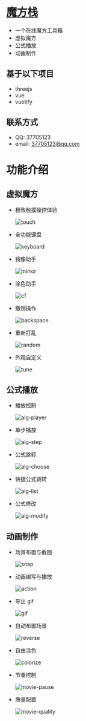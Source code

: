 # [魔方栈](https://huazhechen.gitee.io/cuber)

- 一个在线魔方工具箱
- 虚拟魔方
- 公式播放
- 动画制作

## 基于以下项目

- threejs
- vue
- vuetify

## 联系方式

- QQ: 37705123
- email: 37705123@qq.com

# 功能介绍

## 虚拟魔方

- 极致触摸操控体验

  ![touch](https://gitee.com/huazhechen/cuber/raw/master/screenshot/touch.gif)

- 全功能键盘

  ![keyboard](https://gitee.com/huazhechen/cuber/raw/master/screenshot/keyboard.gif)

- 镜像助手

  ![mirror](https://gitee.com/huazhechen/cuber/raw/master/screenshot/mirror.gif)

- 涂色助手

  ![cf](https://gitee.com/huazhechen/cuber/raw/master/screenshot/cf.gif)

- 撤销操作

  ![backspace](https://gitee.com/huazhechen/cuber/raw/master/screenshot/backspace.gif)

- 重新打乱

  ![random](https://gitee.com/huazhechen/cuber/raw/master/screenshot/random.gif)

- 外观自定义

  ![tune](https://gitee.com/huazhechen/cuber/raw/master/screenshot/tune.gif)

## 公式播放

- 播放控制

  ![alg-player](https://gitee.com/huazhechen/cuber/raw/master/screenshot/alg-player.gif)

- 单步播放

  ![alg-step](https://gitee.com/huazhechen/cuber/raw/master/screenshot/alg-step.gif)

* 公式跳转

  ![alg-choose](https://gitee.com/huazhechen/cuber/raw/master/screenshot/alg-choose.gif)

* 快捷公式跳转

  ![alg-list](https://gitee.com/huazhechen/cuber/raw/master/screenshot/alg-list.gif)

* 公式修改

  ![alg-modify](https://gitee.com/huazhechen/cuber/raw/master/screenshot/alg-modify.gif)

## 动画制作

- 场景布置与截图

  ![snap](https://gitee.com/huazhechen/cuber/raw/master/screenshot/snap.gif)

- 动画编写与播放

  ![action](https://gitee.com/huazhechen/cuber/raw/master/screenshot/action.gif)

- 导出 gif

  ![gif](https://gitee.com/huazhechen/cuber/raw/master/screenshot/gif.gif)

- 自动布置场景

  ![reverse](https://gitee.com/huazhechen/cuber/raw/master/screenshot/reverse.gif)

- 自由涂色

  ![colorize](https://gitee.com/huazhechen/cuber/raw/master/screenshot/colorize.gif)

- 节奏控制

  ![movie-pause](https://gitee.com/huazhechen/cuber/raw/master/screenshot/movie-pause.gif)

- 质量配置

  ![movie-quality](https://gitee.com/huazhechen/cuber/raw/master/screenshot/movie-quality.gif)
